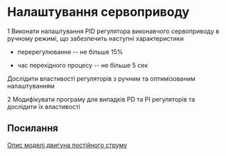 # Налаштування сервоприводу

1 Виконати налаштування PID регулятора виконавчого сервоприводу в ручному режимі, що забезпечить наступні характеристики

- перерегулювання -- не більше 15%

- час перехідного процесу -- не більше 5 сек

Дослідити властивості регуляторів з ручним та оптимізованим налаштуванням


2 Модифікувати програму для випадків PD та PI регуляторів та дослідити їх властивості

## Посилання

[Опис моделі двигуна постійного струму](https://ctms.engin.umich.edu/CTMS/index.php?example=MotorPosition&section=SystemModeling)

